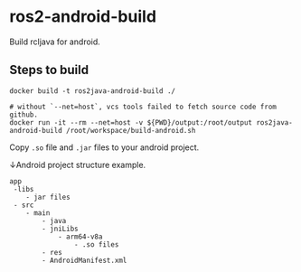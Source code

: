# ros2-android-build

Build rcljava for android.  


## Steps to build
```
docker build -t ros2java-android-build ./

# without `--net=host`, vcs tools failed to fetch source code from github.
docker run -it --rm --net=host -v ${PWD}/output:/root/output ros2java-android-build /root/workspace/build-android.sh

```

Copy `.so` file and `.jar` files to your android project. 

↓Android project structure example.  
```
app
 -libs
    - jar files
 - src
    - main
        - java
        - jniLibs
            - arm64-v8a
                - .so files
        - res
        - AndroidManifest.xml

```
